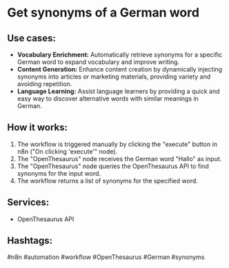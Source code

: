# Get synonyms of a German word

## Use cases:

-   **Vocabulary Enrichment:** Automatically retrieve synonyms for a specific German word to expand vocabulary and improve writing.
-   **Content Generation:** Enhance content creation by dynamically injecting synonyms into articles or marketing materials, providing variety and avoiding repetition.
-   **Language Learning:** Assist language learners by providing a quick and easy way to discover alternative words with similar meanings in German.

## How it works:

1.  The workflow is triggered manually by clicking the "execute" button in n8n ("On clicking 'execute'" node).
2.  The "OpenThesaurus" node receives the German word "Hallo" as input.
3.  The "OpenThesaurus" node queries the OpenThesaurus API to find synonyms for the input word.
4.  The workflow returns a list of synonyms for the specified word.

## Services:

-   OpenThesaurus API

## Hashtags:

#n8n #automation #workflow #OpenThesaurus #German #synonyms

